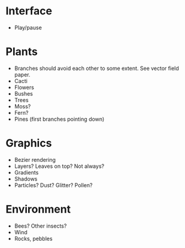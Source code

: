 # Interface

* Play/pause

# Plants

* Branches should avoid each other to some extent. See vector field paper.
* Cacti
* Flowers
* Bushes
* Trees
* Moss?
* Fern?
* Pines (first branches pointing down)

# Graphics

* Bezier rendering
* Layers? Leaves on top? Not always?
* Gradients
* Shadows
* Particles? Dust? Glitter? Pollen?


# Environment

* Bees? Other insects?
* Wind
* Rocks, pebbles